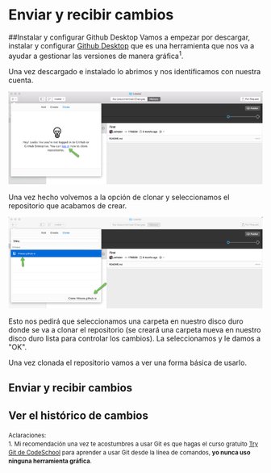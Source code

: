 # Enviar y recibir cambios

##Instalar y configurar Github Desktop
Vamos a empezar por descargar, instalar y configurar [Github Desktop](https://desktop.github.com) que es una herramienta que nos va a ayudar a gestionar las versiones de manera gráfica<sup>1</sup>.
 
Una vez descargado e instalado lo abrimos y nos identificamos con nuestra cuenta.

[![](../images/github_desktop_1.png)](../images/github_desktop_1.png)

Una vez hecho volvemos a la opción de clonar y seleccionamos el repositorio que acabamos de crear.

[![](../images/github_desktop_2.png)](../images/github_desktop_2.png)

Esto nos pedirá que seleccionamos una carpeta en nuestro disco duro donde se va a clonar el repositorio (se creará una carpeta nueva en nuestro disco duro lista para controlar los cambios). La seleccionamos y le damos a "OK".

Una vez clonada el repositorio vamos a ver una forma básica de usarlo.

## Enviar y recibir cambios


## Ver el histórico de cambios

<small>Aclaraciones:</small><br>
<small>1. Mi recomendación una vez te acostumbres a usar Git es que hagas el curso gratuito [Try Git de CodeSchool](https://www.codeschool.com/courses/try-git) para aprender a usar Git desde la línea de comandos, **yo nunca uso ninguna herramienta gráfica**.</small><br>